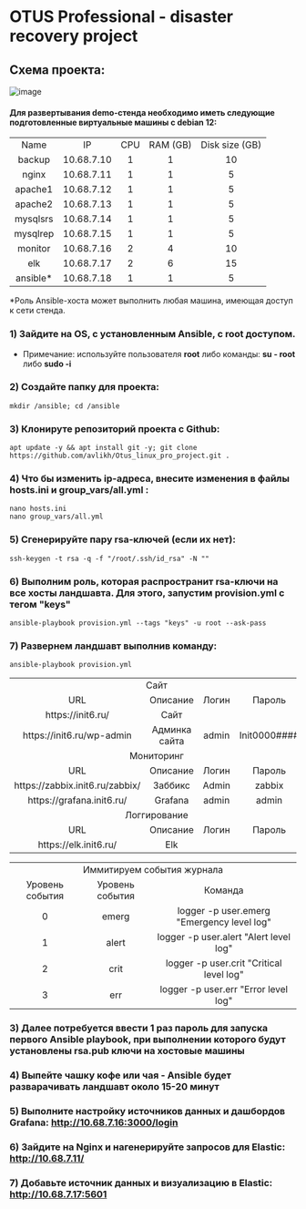 # OTUS Professional - disaster recovery project

## Схема проекта:

![image](https://github.com/user-attachments/assets/0602e54a-213a-411d-bd90-72ede9353c69)


#### Для развертывания demo-стенда необходимо иметь следующие подготовленные виртуальные машины с debian  12:

<table>
    <tr>
        <td align=center>Name</td>
        <td align=center>IP</td>
        <td align=center>CPU</td>
        <td align=center>RAM (GB)</td>
        <td align=center>Disk size (GB)</td>
    </tr>
    <tr>
        <td align=center>backup</td>
        <td align=center>10.68.7.10</td>
        <td align=center>1</td>
        <td align=center>1</td>
        <td align=center>10</td>
    </tr>
    <tr>
        <td align=center>nginx</td>
        <td align=center>10.68.7.11</td>
        <td align=center>1</td>
        <td align=center>1</td>
        <td align=center>5</td>
    </tr>
    <tr>
        <td align=center>apache1</td>
        <td align=center>10.68.7.12</td>
        <td align=center>1</td>
        <td align=center>1</td>
        <td align=center>5</td>
    </tr>
    <tr>
        <td align=center>apache2</td>
        <td align=center>10.68.7.13</td>
        <td align=center>1</td>
        <td align=center>1</td>
        <td align=center>5</td>
    </tr>
    <tr>
        <td align=center>mysqlsrs</td>
        <td align=center>10.68.7.14</td>
        <td align=center>1</td>
        <td align=center>1</td>
        <td align=center>5</td>
    </tr>
    <tr>
        <td align=center>mysqlrep</td>
        <td align=center>10.68.7.15</td>
        <td align=center>1</td>
        <td align=center>1</td>
        <td align=center>5</td>
    </tr>
    <tr>
        <td align=center>monitor</td>
        <td align=center>10.68.7.16</td>
        <td align=center>2</td>
        <td align=center>4</td>
        <td align=center>10</td>
    </tr>
    <tr>
        <td align=center>elk</td>
        <td align=center>10.68.7.17</td>
        <td align=center>2</td>
        <td align=center>6</td>
        <td align=center>15</td>
    </tr>
    <tr>
        <td align=center>ansible*</td>
        <td align=center>10.68.7.18</td>
        <td align=center>1</td>
        <td align=center>1</td>
        <td align=center>5</td>
    </tr> 
</table>
*Роль Ansible-хоста может выполнить любая машина, имеющая доступ к сети стенда.

### 1) Зайдите на OS, с установленным Ansible, с root доступом.
   - Примечание: используйте пользователя **root** либо команды: **su - root** либо **sudo -i**
### 2) Создайте папку для проекта:
```
mkdir /ansible; cd /ansible
```
### 3) Клонируте репозиторий проекта с Github:
```
apt update -y && apt install git -y; git clone https://github.com/avlikh/Otus_linux_pro_project.git .
```
### 4) Что бы изменить ip-адреса, внесите изменения в файлы hosts.ini и group_vars/all.yml :
```
nano hosts.ini
nano group_vars/all.yml
```

### 5) Сгенерируйте пару rsa-ключей (если их нет):

```
ssh-keygen -t rsa -q -f "/root/.ssh/id_rsa" -N ""
```
### 6) Выполним роль, которая распространит rsa-ключи на все хосты ландшавта. Для этого, запустим provision.yml с тегом "keys"

```
ansible-playbook provision.yml --tags "keys" -u root --ask-pass
```
### 7) Развернем ландшавт выполнив команду:
```
ansible-playbook provision.yml
```

<table>
    <tr>
        <td colspan="4" align=center>Сайт</td>
    </tr>
    <tr>
        <td align=center>URL</td>
        <td align=center>Описание</td>
        <td align=center>Логин</td>
        <td align=center>Пароль</td>
    </tr>
    <tr>
        <td align=center>https://init6.ru/</td>
        <td align=center>Сайт</td>
        <td align=center></td>
        <td align=center></td>
    </tr>
    <tr>
        <td align=center>https://init6.ru/wp-admin</td>
        <td align=center>Админка сайта</td>
        <td align=center>admin</td>
        <td align=center>Init0000####</td>
    </tr>
    <tr>
        <td colspan="4" align=center>Мониторинг</td>
    </tr>
    <tr>
        <td align=center>URL</td>
        <td align=center>Описание</td>
        <td align=center>Логин</td>
        <td align=center>Пароль</td>
    </tr>
    <tr>
        <td align=center>https://zabbix.init6.ru/zabbix/</td>
        <td align=center>Заббикс</td>
        <td align=center>Admin</td>
        <td align=center>zabbix</td>
    </tr>
    <tr>
        <td align=center>https://grafana.init6.ru/</td>
        <td align=center>Grafana</td>
        <td align=center>admin</td>
        <td align=center>admin</td>
    </tr>
    <tr>
        <td colspan="4" align=center>Логгирование</td>
    </tr>
    <tr>
        <td align=center>URL</td>
        <td align=center>Описание</td>
        <td align=center>Логин</td>
        <td align=center>Пароль</td>
    </tr>
    <tr>
        <td align=center>https://elk.init6.ru/</td>
        <td align=center>Elk</td>
        <td align=center></td>
        <td align=center></td>
    </tr>
</table>

<table>
    <tr>
        <td colspan="3" align=center>Иммитируем события журнала</td>
    </tr>
    <tr>
        <td align=center>Уровень события</td>
        <td align=center>Уровень события</td>
        <td align=center>Команда</td>
    </tr>
    <tr>
        <td align=center>0</td>
        <td align=center>emerg</td>
        <td align=center>logger -p user.emerg "Emergency level log"</td>
    </tr>
    <tr>
        <td align=center>1</td>
        <td align=center>alert</td>
        <td align=center>logger -p user.alert "Alert level log"</td>
    </tr>
    <tr>
        <td align=center>2</td>
        <td align=center>crit</td>
        <td align=center>logger -p user.crit "Critical level log"</td>
    </tr>
    <tr>
        <td align=center>3</td>
        <td align=center>err</td>
        <td align=center>logger -p user.err "Error level log"</td>
    </tr>
</table>

### 3) Далее потребуется ввести 1 раз пароль для запуска первого Ansible playbook, при выполнении которого будут установлены rsa.pub ключи на хостовые машины
### 4) Выпейте чашку кофе или чая - Ansible будет разварачивать ландшавт около 15-20 минут
### 5) Выполните настройку источников данных и дашбордов Grafana: http://10.68.7.16:3000/login
### 6) Зайдите на Nginx и нагенерируйте запросов для Elastic: http://10.68.7.11/
### 7) Добавьте источник данных и визуализацию в Elastic: http://10.68.7.17:5601
